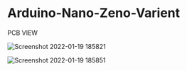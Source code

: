 # Arduino-Nano-Zeno-Varient

PCB VIEW

![Screenshot 2022-01-19 185821](https://user-images.githubusercontent.com/25906435/150140212-c2bfd449-36fe-435a-a44f-0da03ddf3856.png)

![Screenshot 2022-01-19 185851](https://user-images.githubusercontent.com/25906435/150140231-e526fa15-13ef-437b-9618-475204440844.png)
